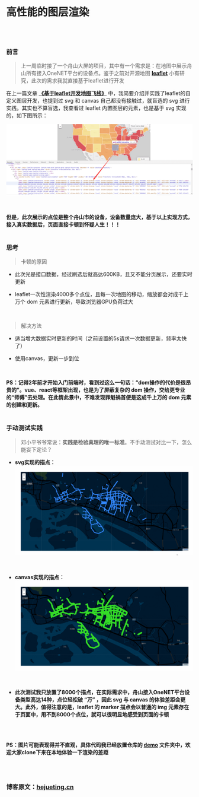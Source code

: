 # 高性能的图层渲染

</br>
</br>

### 前言
> 上一周临时接了一个舟山大屏的项目，其中有一个需求是：在地图中展示舟山所有接入OneNET平台的设备点。鉴于之前对开源地图 **[leaflet](https://leafletjs.com/index.html)** 小有研究，此次的需求我就直接基于leaflet进行开发

在上一篇文章 **[《基于leaflet开发地图飞线》](https://github.com/HeJueting/Blog/tree/master/%E5%89%8D%E7%AB%AF%E9%9A%8F%E7%AC%94/%E5%9F%BA%E4%BA%8Eleaflet%E5%BC%80%E5%8F%91%E5%9C%B0%E5%9B%BE%E9%A3%9E%E7%BA%BF)** 中，我简要介绍并实践了leaflet的自定义图层开发，也提到过 svg 和 canvas 自己都没有接触过，就盲选的 svg 进行实践。其实也不算盲选，我查看过 leaflet 内置图层的元素，也是基于 svg 实现的，如下图所示：

![image](./img/leaflet.png)

</br>

**但是，此次展示的点位是整个舟山市的设备，设备数量庞大，基于以上实现方式，接入真实数据后，页面直接卡顿到怀疑人生！！！**
</br>
</br>


### 思考
> 卡顿的原因

- 此次光是接口数据，经过刷选后就高达600KB，且又不能分页展示，还要实时更新

- leaflet一次性渲染4000多个点位，且每一次地图的移动，缩放都会对成千上万个 dom 元素进行更新，导致浏览器GPU负荷过大

</br>

> 解决方法

- 适当增大数据实时更新的时间（之前设置的5s请求一次数据更新，频率太快了）

- 使用canvas，更新一步到位

</br>

**PS：记得2年前才开始入门前端时，看到过这么一句话：“dom操作的代价是很昂贵的”。vue、react等框架出现，也是为了屏蔽复杂的 dom 操作，交给更专业的“师傅”去处理。在此情此景中，不难发现罪魁祸首便是这成千上万的 dom 元素的创建和更新。**
</br>
</br>


### 手动测试实践
> 邓小平爷爷常说：**实践是检验真理的唯一标准**。不手动测试对比一下，怎么能妄下定论？

- **svg实现的描点：**
![image](./img/svg.gif)

</br>

- **canvas实现的描点：**
![image](./img/canvas.gif)

</br>

- **此次测试我只放置了8000个描点，在实际需求中，舟山接入OneNET平台设备类型高达14种，点位轻松破 “万” ，因此 svg 与 canvas 的体验差距会更大。此外，值得注意的是，leaflet 的 marker 描点会以普通的 img 元素存在于页面中，用不到8000个点位，就可以很明显地感受到页面的卡顿**

</br>
</br>

**PS：图片可能表现得并不直观，具体代码我已经放置仓库的 [demo](https://github.com/HeJueting/Blog/tree/master/%E5%89%8D%E7%AB%AF%E9%9A%8F%E7%AC%94/%E9%AB%98%E6%80%A7%E8%83%BD%E7%9A%84%E5%9B%BE%E5%B1%82%E6%B8%B2%E6%9F%93) 文件夹中，欢迎大家clone下来在本地体验一下渲染的差距**


</br>
</br>

### 博客原文：[hejueting.cn](www.hejueting.cn)

</br>